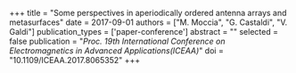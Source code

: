 +++
title = "Some perspectives in aperiodically ordered antenna arrays and metasurfaces"
date = 2017-09-01
authors = ["M. Moccia", "G. Castaldi", "V. Galdi"]
publication_types = ['paper-conference']
abstract = ""
selected = false
publication = "*Proc. 19th International Conference on Electromagnetics in Advanced Applications(ICEAA)*"
doi = "10.1109/ICEAA.2017.8065352"
+++

